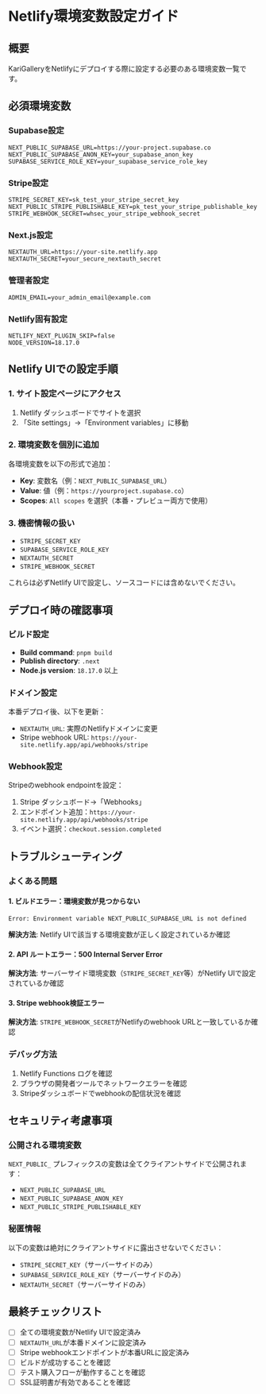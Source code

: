 # Netlify環境変数設定ガイド

## 概要
KariGalleryをNetlifyにデプロイする際に設定する必要のある環境変数一覧です。

## 必須環境変数

### **Supabase設定**
```
NEXT_PUBLIC_SUPABASE_URL=https://your-project.supabase.co
NEXT_PUBLIC_SUPABASE_ANON_KEY=your_supabase_anon_key
SUPABASE_SERVICE_ROLE_KEY=your_supabase_service_role_key
```

### **Stripe設定**
```
STRIPE_SECRET_KEY=sk_test_your_stripe_secret_key
NEXT_PUBLIC_STRIPE_PUBLISHABLE_KEY=pk_test_your_stripe_publishable_key
STRIPE_WEBHOOK_SECRET=whsec_your_stripe_webhook_secret
```

### **Next.js設定**
```
NEXTAUTH_URL=https://your-site.netlify.app
NEXTAUTH_SECRET=your_secure_nextauth_secret
```

### **管理者設定**
```
ADMIN_EMAIL=your_admin_email@example.com
```

### **Netlify固有設定**
```
NETLIFY_NEXT_PLUGIN_SKIP=false
NODE_VERSION=18.17.0
```

## Netlify UIでの設定手順

### **1. サイト設定ページにアクセス**
1. Netlify ダッシュボードでサイトを選択
2. 「Site settings」→「Environment variables」に移動

### **2. 環境変数を個別に追加**
各環境変数を以下の形式で追加：
- **Key**: 変数名（例：`NEXT_PUBLIC_SUPABASE_URL`）
- **Value**: 値（例：`https://yourproject.supabase.co`）
- **Scopes**: `All scopes` を選択（本番・プレビュー両方で使用）

### **3. 機密情報の扱い**
- `STRIPE_SECRET_KEY`
- `SUPABASE_SERVICE_ROLE_KEY` 
- `NEXTAUTH_SECRET`
- `STRIPE_WEBHOOK_SECRET`

これらは必ずNetlify UIで設定し、ソースコードには含めないでください。

## デプロイ時の確認事項

### **ビルド設定**
- **Build command**: `pnpm build`
- **Publish directory**: `.next`
- **Node.js version**: `18.17.0` 以上

### **ドメイン設定**
本番デプロイ後、以下を更新：
- `NEXTAUTH_URL`: 実際のNetlifyドメインに変更
- Stripe webhook URL: `https://your-site.netlify.app/api/webhooks/stripe`

### **Webhook設定**
Stripeのwebhook endpointを設定：
1. Stripe ダッシュボード→「Webhooks」
2. エンドポイント追加：`https://your-site.netlify.app/api/webhooks/stripe`
3. イベント選択：`checkout.session.completed`

## トラブルシューティング

### **よくある問題**

#### **1. ビルドエラー：環境変数が見つからない**
```
Error: Environment variable NEXT_PUBLIC_SUPABASE_URL is not defined
```
**解決方法**: Netlify UIで該当する環境変数が正しく設定されているか確認

#### **2. API ルートエラー：500 Internal Server Error**
**解決方法**: サーバーサイド環境変数（`STRIPE_SECRET_KEY`等）がNetlify UIで設定されているか確認

#### **3. Stripe webhook検証エラー**
**解決方法**: `STRIPE_WEBHOOK_SECRET`がNetlifyのwebhook URLと一致しているか確認

### **デバッグ方法**
1. Netlify Functions ログを確認
2. ブラウザの開発者ツールでネットワークエラーを確認
3. Stripeダッシュボードでwebhookの配信状況を確認

## セキュリティ考慮事項

### **公開される環境変数**
`NEXT_PUBLIC_` プレフィックスの変数は全てクライアントサイドで公開されます：
- `NEXT_PUBLIC_SUPABASE_URL`
- `NEXT_PUBLIC_SUPABASE_ANON_KEY`
- `NEXT_PUBLIC_STRIPE_PUBLISHABLE_KEY`

### **秘匿情報**
以下の変数は絶対にクライアントサイドに露出させないでください：
- `STRIPE_SECRET_KEY`（サーバーサイドのみ）
- `SUPABASE_SERVICE_ROLE_KEY`（サーバーサイドのみ）
- `NEXTAUTH_SECRET`（サーバーサイドのみ）

## 最終チェックリスト

- [ ] 全ての環境変数がNetlify UIで設定済み
- [ ] `NEXTAUTH_URL`が本番ドメインに設定済み
- [ ] Stripe webhookエンドポイントが本番URLに設定済み
- [ ] ビルドが成功することを確認
- [ ] テスト購入フローが動作することを確認
- [ ] SSL証明書が有効であることを確認
